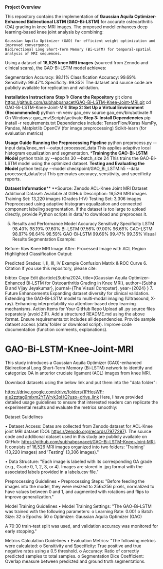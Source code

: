 **Project Overview**

This repository contains the implementation of **Gaussian Aquila Optimizer-Enhanced Bidirectional LSTM (GAO-Bi-LSTM)** for accurate osteoarthritis (OA) grading in knee MRI images. The proposed model enhances deep learning-based knee joint analysis by combining:

    Gaussian Aquila Optimizer (GAO) for efficient weight optimization and improved convergence.
    Bidirectional Long Short-Term Memory (Bi-LSTM) for temporal-spatial analysis of MRI sequences.
    
Using a dataset of **16,526 knee MRI images** (sourced from Zenodo and clinical scans), the GAO-Bi-LSTM model achieves:

  Segmentation Accuracy: 98.11%
  Classification Accuracy: 99.69%
  Sensitivity: 99.47%
  Specificity: 99.35%
The dataset and source code are publicly available for replication and validation.

**Installation Instructions**
  **Step 1: Clone the Repository**
  git clone https://github.com/subhabpsnacet/GAO-Bi-LSTM-Knee-Joint-MRI.git
  cd GAO-Bi-LSTM-Knee-Joint-MRI
  **Step 2: Set Up a Virtual Environment (Recommended)**
  python -m venv gao_env
  source gao_env/bin/activate  # On Windows: gao_env\Scripts\activate
  **Step 3: Install Dependencies**
  pip install -r requirements.txt
  Dependencies include:
    TensorFlow/Keras
    NumPy, Pandas, Matplotlib
    OpenCV (for image preprocessing)
    Scikit-learn (for evaluation metrics)

**Usage Guide**
  **Running the Preprocessing Pipeline**
    python preprocess.py --input data/knee_mri --output processed_data
    This applies adaptive local histogram equalization and segmentation.
***Training the GAO-Bi-LSTM Model**
  python train.py --epochs 30 --batch_size 24
  This trains the GAO-Bi-LSTM model using the optimized dataset.
**Testing and Evaluating the Model**
  python test.py --model checkpoint/GAO_Bi_LSTM.h5 --data processed_data/test
  This generates accuracy, sensitivity, and specificity reports.

**Dataset Information****
**Source: Zenodo ACL-Knee Joint MRI Dataset
Additional Dataset: Available at GitHub
Description:
16,526 MRI images
Training Set: 13,220 images (Grades I-IV)
Testing Set: 3,306 images
Preprocessed using adaptive histogram equalization and connected component labeling segmentation.
If the dataset is too large to upload directly, provide Python scripts in data/ to download and preprocess it.

5. Results and Performance
Model	Accuracy	Sensitivity	Specificity
LSTM	98.40%	98.19%	97.60%
Bi-LSTM	97.56%	97.00%	96.69%
GAO-LSTM	98.87%	98.64%	98.59%
GAO-Bi-LSTM	99.69%	99.47%	99.35%
Visual Results
Segmentation Example:

Before: Raw Knee MRI Image
After: Processed Image with ACL Region Highlighted
Classification Output:

Predicted Grades: I, II, III, IV
Example Confusion Matrix & ROC Curve
6. Citation
If you use this repository, please cite:

bibtex
Copy
Edit
@article{Subha2024,
  title={Gaussian Aquila Optimizer-Enhanced Bi-LSTM for Osteoarthritis Grading in Knee MRI},
  author={Subha B and Vijay Jeyakumar},
  journal={The Visual Computer},
  year={2024}
}
7. Future Enhancements
Expanding dataset diversity for clinical validation.
Extending the GAO-Bi-LSTM model to multi-modal imaging (Ultrasound, X-ray).
Enhancing interpretability via attention-based deep learning mechanisms.
Action Items for Your GitHub Repo
Upload all .py source files separately (avoid ZIP).
Add a structured README.md using the above format.
Ensure requirements.txt includes all dependencies.
Provide sample dataset access (data/ folder or download script).
Improve code documentation (function comments, explanations).

# GAO-Bi-LSTM-Knee-Joint-MRI
This study introduces a Gaussian Aquila Optimizer (GAO)-enhanced Bidirectional Long Short-Term Memory (Bi-LSTM) network to identify and categorize OA in anterior cruciate ligament (ACL) images from knee MRI.  

Downlaod datasets using the below link and put them into the "data folder":

https://drive.google.com/drive/folders/1PHosWF-ale2zztag9mlxm2Y1Wryk3pHQ?usp=drive_link
Here, I have provided detailed usage guidelines to ensure that interested readers can replicate the experimental results and evaluate the metrics smoothly:

Dataset Guidelines

•	Dataset Access:
Datas are collected from  Zenodo dataset for ACL-Knee joint MRI dataset (DOI: https://zenodo.org/records/7977297). The source code and additional dataset used in this study are publicly available on GitHub: https://github.com/subhabpsnacet/GAO-Bi-LSTM-Knee-Joint-MRI. It consists of 16,526 MRI images organized into two folders: 'Training' (13,220 images) and 'Testing' (3,306 images)."

•	Data Structure:
"Each image is labeled with its corresponding OA grade (e.g., Grade 0, 1, 2, 3, or 4). Images are stored in .jpg format with the associated labels provided in a labels.csv file."

Preprocessing Guidelines
•	Preprocessing Steps:
"Before feeding the images into the model, they were resized to 256x256 pixels, normalized to have values between 0 and 1, and augmented with rotations and flips to improve generalization."

Model Training Guidelines
•	Model Training Settings:
"The GAO-Bi-LSTM was trained with the following parameters:
o	Learning Rate: 0.001
o	Batch Size: 32
o	Epochs: 50
o	Optimizer: Gaussian Aquila Optimizer (GAO)

A 70:30 train-test split was used, and validation accuracy was monitored for early stopping."

Metrics Calculation Guidelines
•	Evaluation Metrics:
"The following metrics were calculated:
o	Sensitivity and Specificity: True positive and true negative rates using a 0.5 threshold.
o	Accuracy: Ratio of correctly predicted samples to total samples.
o	Segmentation Dice Coefficient: Overlap measure between predicted and ground truth segmentations.

